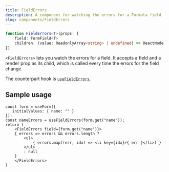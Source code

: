 ```yaml
---
title: FieldErrors
description: A component for watching the errors for a Formula field
slug: components/FieldErrors
---
```


```typescript
function FieldErrors<T>(props: {
    field: FormField<T>
    children: (value: ReadonlyArray<string> | undefined) => ReactNode
})
```

`<FieldErrors>` lets you watch the errors for a field. It accepts a field and a render prop as its child, which
is called every time the errors for the field change.

The counterpart hook is [`useFieldErrors`](/hooks/useFieldErrors).

## Sample usage 

```tsx
const form = useForm({
   initialValues: { name: "" }
});
const nameErrors = useFieldErrors(form.get("name"));
return (
    <FieldErrors field={form.get("name")}>
    { errors => errors && errors.length ?
        <ul>
            { errors.map((err, idx) => <li key={idx}>{ err }</li>) }  
        </ul>
        : null
    }
    </FieldErrors>
)
```

